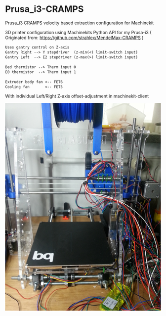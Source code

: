 # Prusa_i3-CRAMPS
Prusa_i3 CRAMPS velocity based extraction configuration for Machinekit

3D printer configuration using Machinekits Python API for my Prusa-i3
( Originated from:  https://github.com/strahlex/MendelMax-CRAMPS )

    Uses gantry control on Z-axis
    Gantry Right --> Y stepdriver  (z-min(<) limit-switch input)
    Gantry Left  --> E2 stepdriver (z-max(>) limit-switch input)

    Bed thermistor --> Therm input 0
    E0 thermistor  --> Therm input 1

    Extruder body fan <-- FET6
    Cooling fan       <-- FET5

With individual Left/Right Z-axis offset-adjustment in machinekit-client



![](./images/Prusa-i3_dev.jpg)
